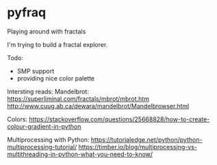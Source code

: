 # pyfraq
Playing around with fractals

I'm trying to build a fractal explorer.

Todo:
- SMP support
- providing nice color palette


Intersting reads:
Mandelbrot:
https://superliminal.com/fractals/mbrot/mbrot.htm
http://www.cuug.ab.ca/dewara/mandelbrot/Mandelbrowser.html

Colors:
https://stackoverflow.com/questions/25668828/how-to-create-colour-gradient-in-python

Multiprocessing with Python:
https://tutorialedge.net/python/python-multiprocessing-tutorial/
https://timber.io/blog/multiprocessing-vs-multithreading-in-python-what-you-need-to-know/
